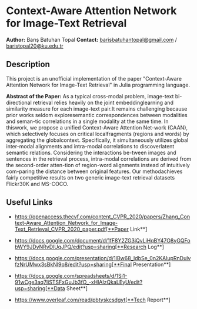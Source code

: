 # Context-Aware Attention Network for Image-Text Retrieval

**Author:** Barış Batuhan Topal
**Contact:** barisbatuhantopal@gmail.com / baristopal20@ku.edu.tr

## Description

This project is an unofficial implementation of the paper "Context-Aware Attention Network for Image-Text Retrieval" in Julia programming language. 

**Abstract of the Paper:** As a typical cross-modal problem,  image-text bi-directional retrieval relies heavily on the joint embeddinglearning and similarity measure for each image-text pair.It remains challenging because prior works seldom exploresemantic correspondences between modalities and seman-tic correlations in a single modality at the same time. In thiswork, we propose a unified Context-Aware Attention Net-work (CAAN), which selectively focuses on critical localfragments (regions and words) by aggregating the globalcontext. Specifically, it simultaneously utilizes global inter-modal alignments and intra-modal correlations to discoverlatent semantic relations. Considering the interactions be-tween images and sentences in the retrieval process, intra-modal correlations are derived from the second-order atten-tion of region-word alignments instead of intuitively com-paring the distance between original features. Our methodachieves fairly competitive results on two generic image-text retrieval datasets Flickr30K and MS-COCO.

## Useful Links

* https://openaccess.thecvf.com/content_CVPR_2020/papers/Zhang_Context-Aware_Attention_Network_for_Image-Text_Retrieval_CVPR_2020_paper.pdf[**Paper Link**]

* https://docs.google.com/document/d/1fF8Y2ZG3iQvLiHqBY47O8yGQFobWY9JDyNRvDlUqJPQ/edit?usp=sharing[**Research Log**]

* https://docs.google.com/presentation/d/1lBw68_IdbSe_0n2KAlupRnDulvfzNrUMwx3sBkNl9p8/edit?usp=sharing[**Final Presentation**]

* https://docs.google.com/spreadsheets/d/1Si1-91wCge3aq7liSTSFxGuJb3fO_-xHlAIzQkaLEyU/edit?usp=sharing[**Data Sheet**]

* https://www.overleaf.com/read/pbtyskcsdgyt[**Tech Report**]



